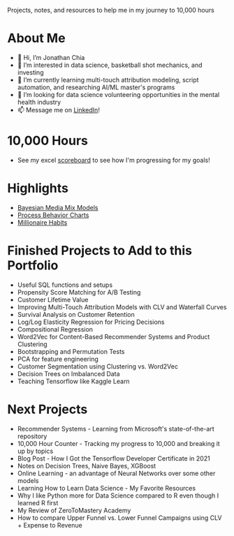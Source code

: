 Projects, notes, and resources to help me in my journey to 10,000 hours



# About Me
- 👋 Hi, I’m Jonathan Chia
- 👀 I’m interested in data science, basketball shot mechanics, and investing
- 🌱 I’m currently learning multi-touch attribution modeling, script automation, and researching AI/ML master's programs
- 💞️ I’m looking for data science volunteering opportunities in the mental health industry
- 📫 Message me on [LinkedIn](https://www.linkedin.com/in/jonathan-rj-chia/)!

# 10,000 Hours

- See my excel [scoreboard](https://1drv.ms/x/s!AnF_Qpv3YR3Kn1unMWCHZnliqp9s?e=86csmx) to see how I'm progressing for my goals!

# Highlights

* [Bayesian Media Mix Models](/bayesian/LightweightMMM.md)
* [Process Behavior Charts](/blog/process_behavior_chart.md)
* [Millionaire Habits](/blog/Millionaire.md)

# Finished Projects to Add to this Portfolio

* Useful SQL functions and setups
* Propensity Score Matching for A/B Testing
* Customer Lifetime Value
* Improving Multi-Touch Attribution Models with CLV and Waterfall Curves
* Survival Analysis on Customer Retention
* Log/Log Elasticity Regression for Pricing Decisions
* Compositional Regression
* Word2Vec for Content-Based Recommender Systems and Product Clustering
* Bootstrapping and Permutation Tests
* PCA for feature engineering
* Customer Segmentation using Clustering vs. Word2Vec
* Decision Trees on Imbalanced Data
* Teaching Tensorflow like Kaggle Learn

# Next Projects
* Recommender Systems - Learning from Microsoft's state-of-the-art repository
* 10,000 Hour Counter - Tracking my progress to 10,000 and breaking it up by topics
* Blog Post - How I Got the Tensorflow Developer Certificate in 2021
* Notes on Decision Trees, Naive Bayes, XGBoost
* Online Learning - an advantage of Neural Networks over some other models
* Learning How to Learn Data Science - My Favorite Resources
* Why I like Python more for Data Science compared to R even though I learned R first
* My Review of ZeroToMastery Academy
* How to compare Upper Funnel vs. Lower Funnel Campaigns using CLV + Expense to Revenue
